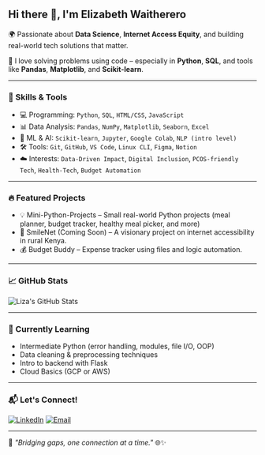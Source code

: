 ## Hi there 👋, I'm Elizabeth Waitherero

🌍 Passionate about **Data Science**, **Internet Access Equity**, and building real-world tech solutions that matter.

🚀 I love solving problems using code – especially in **Python**, **SQL**, and tools like **Pandas**, **Matplotlib**, and **Scikit-learn**.

---

### 🧠 Skills & Tools

- 💻 Programming: `Python`, `SQL`, `HTML/CSS`, `JavaScript`
- 📊 Data Analysis: `Pandas`, `NumPy`, `Matplotlib`, `Seaborn`, `Excel`
- 🧠 ML & AI: `Scikit-learn`, `Jupyter`, `Google Colab`, `NLP (intro level)`
- 🛠️ Tools: `Git`, `GitHub`, `VS Code`, `Linux CLI`, `Figma`, `Notion`
- ☁️ Interests: `Data-Driven Impact`, `Digital Inclusion`, `PCOS-friendly Tech`, `Health-Tech`, `Budget Automation`

---

### 🔥 Featured Projects

- 💡 Mini-Python-Projects – Small real-world Python projects (meal planner, budget tracker, healthy meal picker, and more)
- 🧠 SmileNet (Coming Soon) – A visionary project on internet accessibility in rural Kenya.
- 💰 Budget Buddy – Expense tracker using files and logic automation.

---

### 📈 GitHub Stats

![Liza's GitHub Stats](https://github-readme-stats.vercel.app/api?username=Waitherero-coder&show_icons=true&theme=radical)

---

### 🌱 Currently Learning

- Intermediate Python (error handling, modules, file I/O, OOP)
- Data cleaning & preprocessing techniques
- Intro to backend with Flask
- Cloud Basics (GCP or AWS)

---

### 📬 Let's Connect!

[![LinkedIn](https://img.shields.io/badge/LinkedIn-blue?style=flat&logo=linkedin)](https://www.linkedin.com/in/your-profile)
[![Email](https://img.shields.io/badge/Gmail-red?style=flat&logo=gmail)](mailto:elizabethwaithereru@gmail.com)

---

💬 _"Bridging gaps, one connection at a time."_ 🌐✨
<!--
**Waitherero-coder/Waitherero-coder** is a ✨ _special_ ✨ repository because its `README.md` (this file) appears on your GitHub profile.

Here are some ideas to get you started:

- 🔭 I’m currently working on ...
- 🌱 I’m currently learning ...
- 👯 I’m looking to collaborate on ...
- 🤔 I’m looking for help with ...
- 💬 Ask me about ...
- 📫 How to reach me: ...
- 😄 Pronouns: ...
- ⚡ Fun fact: ...
-->
